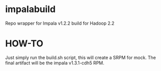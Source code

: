 impalabuild
===========

Repo wrapper for Impala v1.2.2 build for Hadoop 2.2


HOW-TO
======
Just simply run the build.sh script, this will create a SRPM for mock.
The final artifact will be the impala v1.3.1-cdh5 RPM.

